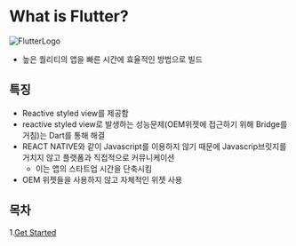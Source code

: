 # What is Flutter?
![FlutterLogo](https://cdn-images-1.medium.com/max/1200/1*5-aoK8IBmXve5whBQM90GA.png)
- 높은 퀄리티의 앱을 빠른 시간에 효율적인 방법으로 빌드

## 특징
- Reactive styled view를 제공함
- reactive styled view로 발생하는 성능문제(OEM위젯에 접근하기 위해 Bridge를 거침)는 Dart를 통해 해결
- REACT NATIVE와 같이 Javascript를 이용하지 않기 때문에 Javascrip브릿지를 거치지 않고 플랫폼과 직접적으로 커뮤니케이션
    - 이는 앱의 스타트업 시간을 단축시킴
- OEM 위젯들을 사용하지 않고 자체적인 위젯 사용


## 목차
1.[Get Started](/.GetStarted.md)